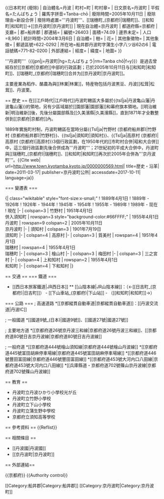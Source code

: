 {{日本町村 (廢除)
| 自治體名=丹波
| 町村=町
| 町村章=
| 日文原名=丹波町
| 平假名=たんばちょう
| 羅馬字拼音=Tanba-chō
| 廢除時間=2005年10月11日
| 廢除理由=新設合併
| 廢除時處置='''丹波町'''、[[瑞穗町_(京都府)|瑞穂町]]、[[和知町|和知町]]→[[京丹波町|京丹波町]]
| 現在自治體=京丹波町
| 都道府縣=京都府
| 支廳=
| 郡=船井郡
| 郡連結= 
| 編號=26403
| 面積=74.09
| 邊界未定=
| 人口=8,960
| 統計時間=2004年3月6日
| 自治體=
| 樹=
| 花=
| 其他象徵物=
| 其他象徵=
| 郵遞區號=622-0292
| 所在地=船井郡丹波町字蒲生小字八ツ谷62の6
| 電話號碼=771-82-0200
| 外部連結= 
| 經度=
| 緯度=
| 地圖=
}}

'''丹波町'''（{{jpn|j=丹波町|hg=たんばちょう|rm=Tanba chō|f=y}}）是過去曾經存於[[京都府|京都府]]中部的行政區劃；已於2005年10月11日与[[和知町|和知町]]、[[瑞穗町_(京都府)|瑞穗町]]合并为[[京丹波町|京丹波町]]。

主要産業為稻作、酪農為與[[林業|林業]]，特産物包括丹波黒豆、丹波[[松茸|松茸]]、丹波栗。

== 歷史 ==
在[[江戶時代|江戶時代]]丹波町轄區大多屬於{{tsl|ja|丹波亀山藩|丹波龜山藩}}的領地，另有少區域屬於[[園部藩|園部藩]]和幕府旗本領地。[[明治維新|明治維新]]後，先後分屬園部縣及[[久美濱縣|久美濱縣]]，直到1871年才全數整併到[[京都府|京都府]]內。

1889年實施町村制，丹波町轄區在當時分屬{{Tsl|ja|竹野村 (京都府船井郡)|竹野村 (京都府船井郡)|竹野村}}、{{tsl|ja|須知町|須知村}}、{{Tsl|ja|高原村 (京都府)|高原村 (京都府)|高原村}}3個行政區劃，在1950年代的[[市町村合併|昭和大合併]]中，這三個行政區劃先後合併成為'''丹波町'''；21世紀初的平成大合併中，丹波町與[[瑞穗町_(京都府)|瑞穗町]]、[[和知町|和知町]]再次於2005年合併為'''京丹波町'''。<ref>{{Cite web| url=http://www.town.kyotamba.kyoto.jp/0000000569.html| title=歴史・沿革| date=2011-03-17| publisher=京丹波町公所| accessdate=2017-10-11| language=ja}}</ref>

=== 變遷表 ===

{| class="wikitable" style="font-size:x-small;"
! 1889年4月1日
! 1889年 - 1926年
! 1926年 - 1944年
! 1945年 - 1954年
! 1955年 - 1989年
! 1989年 - 现在
! 現在
|-
| colspan=3 | 竹野村
| 1951年4月1日<br />併入須知町
| rowspan=3 style="background-color:#66FFFF;" | 1955年4月1日<br />丹波町
| rowspan=9 colspan=2 | 2005年10月11日<br />京丹波町
|-
| 須知村
| colspan=3 | 1901年7月19日<br />須知町
|-
| colspan=4 | 高原村
|-
| colspan=3 | 質美村
| rowspan=4 | 1951年4月1日<br />瑞穗村
| rowspan=4 | 1955年4月1日<br />瑞穗町
|-
| colspan=3 | 檜山村
|-
| colspan=3 | 梅田村
|-
| colspan=3 | 三之宮村
|-
| colspan=4 | 上和知村
| rowspan=2 | 1955年4月1日<br />和知町
|-
| colspan=4 | 下和知村
|}

== 交通 ==
=== 鐵道 ===
* [[西日本旅客鐵道|JR西日本]]
** [[山陰本線|JR山陰本線]]：（←[[日吉町_(京都府)|日吉町]]） - [[下山車站_(京都府)|下山站]] - （[[和知町|和知町]]→）

=== 公路 ===
; 高速道路
*[[京都縱貫自動車道|京都縱貫自動車道]]：[[丹波交流道|丹波IC]]

; 一般國道
*[[國道9號_(日本)|國道9號]]、[[國道27號|國道27號]]

; 主要地方道
*[[京都府道26號京丹波三和線|京都府道26號丹波三和線]]、[[京都府道80號日吉京丹波線|京都府道80號日吉丹波線]]

; 一般府道
*[[京都府道444號檜山須知線|京都府道444號檜山丹波線]]
*[[京都府道445號富田胡麻停車場線|京都府道445號富田胡麻停車場線]]
*[[京都府道446號豐田富田線|京都府道446號豐田富田線]]
*[[京都府道453號大河内口八田線|京都府道453號大河内口八田線]]
*[[兵庫縣道・京都府道702號篠山京丹波線|京都府道702號篠山丹波線]]

== 教育 ==
* 丹波町立丹波ひかり小學校光が丘
* 丹波町立竹野小學校
* 丹波町立下山小學校
* 丹波町立蒲生野中學校
* 京都府立須知高等學校

== 參考資料 ==
{{Reflist}}

== 相關條目 ==
* [[丹波國|丹波國]]
* [[京丹波町|京丹波町]]

== 外部連結==

{{京都府}}
{{Authority control}}

[[Category:船井郡|Category:船井郡]]
[[Category:京丹波町|Category:京丹波町]]